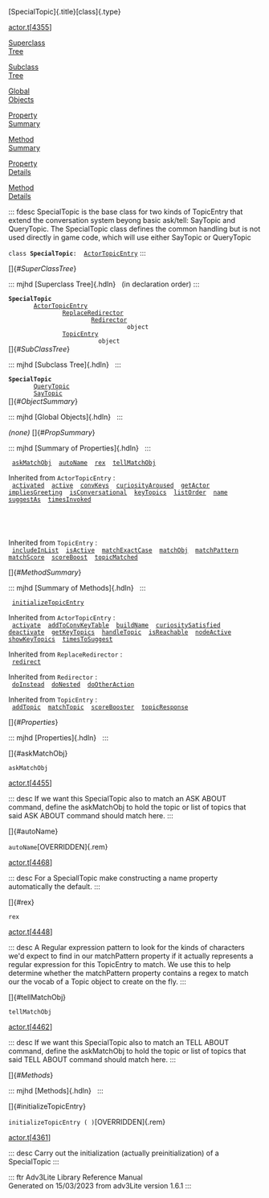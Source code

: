 [SpecialTopic]{.title}[class]{.type}

[actor.t](../file/actor.t.html)\[[4355](../source/actor.t.html#4355)\]

[Superclass\
Tree](#_SuperClassTree_)

[Subclass\
Tree](#_SubClassTree_)

[Global\
Objects](#_ObjectSummary_)

[Property\
Summary](#_PropSummary_)

[Method\
Summary](#_MethodSummary_)

[Property\
Details](#_Properties_)

[Method\
Details](#_Methods_)

::: fdesc
SpecialTopic is the base class for two kinds of TopicEntry that extend
the conversation system beyong basic ask/tell: SayTopic and QueryTopic.
The SpecialTopic class defines the common handling but is not used
directly in game code, which will use either SayTopic or QueryTopic

`class `**`SpecialTopic`**` :   `[`ActorTopicEntry`](../object/ActorTopicEntry.html)
:::

[]{#_SuperClassTree_}

::: mjhd
[Superclass Tree]{.hdln}   (in declaration order)
:::

**`SpecialTopic`**\
`         `[`ActorTopicEntry`](../object/ActorTopicEntry.html)\
`                 `[`ReplaceRedirector`](../object/ReplaceRedirector.html)\
`                         `[`Redirector`](../object/Redirector.html)\
`                                 object`\
`                 `[`TopicEntry`](../object/TopicEntry.html)\
`                         object`\
[]{#_SubClassTree_}

::: mjhd
[Subclass Tree]{.hdln}  
:::

**`SpecialTopic`**\
`         `[`QueryTopic`](../object/QueryTopic.html)\
`         `[`SayTopic`](../object/SayTopic.html)\
[]{#_ObjectSummary_}

::: mjhd
[Global Objects]{.hdln}  
:::

*(none)* []{#_PropSummary_}

::: mjhd
[Summary of Properties]{.hdln}  
:::

` `[`askMatchObj`](#askMatchObj)`  `[`autoName`](#autoName)`  `[`rex`](#rex)`  `[`tellMatchObj`](#tellMatchObj)`  `

Inherited from `ActorTopicEntry` :\
` `[`activated`](../object/ActorTopicEntry.html#activated)`  `[`active`](../object/ActorTopicEntry.html#active)`  `[`convKeys`](../object/ActorTopicEntry.html#convKeys)`  `[`curiosityAroused`](../object/ActorTopicEntry.html#curiosityAroused)`  `[`getActor`](../object/ActorTopicEntry.html#getActor)`  `[`impliesGreeting`](../object/ActorTopicEntry.html#impliesGreeting)`  `[`isConversational`](../object/ActorTopicEntry.html#isConversational)`  `[`keyTopics`](../object/ActorTopicEntry.html#keyTopics)`  `[`listOrder`](../object/ActorTopicEntry.html#listOrder)`  `[`name`](../object/ActorTopicEntry.html#name)`  `[`suggestAs`](../object/ActorTopicEntry.html#suggestAs)`  `[`timesInvoked`](../object/ActorTopicEntry.html#timesInvoked)`  `

` `

` `

Inherited from `TopicEntry` :\
` `[`includeInList`](../object/TopicEntry.html#includeInList)`  `[`isActive`](../object/TopicEntry.html#isActive)`  `[`matchExactCase`](../object/TopicEntry.html#matchExactCase)`  `[`matchObj`](../object/TopicEntry.html#matchObj)`  `[`matchPattern`](../object/TopicEntry.html#matchPattern)`  `[`matchScore`](../object/TopicEntry.html#matchScore)`  `[`scoreBoost`](../object/TopicEntry.html#scoreBoost)`  `[`topicMatched`](../object/TopicEntry.html#topicMatched)`  `

[]{#_MethodSummary_}

::: mjhd
[Summary of Methods]{.hdln}  
:::

` `[`initializeTopicEntry`](#initializeTopicEntry)`  `

Inherited from `ActorTopicEntry` :\
` `[`activate`](../object/ActorTopicEntry.html#activate)`  `[`addToConvKeyTable`](../object/ActorTopicEntry.html#addToConvKeyTable)`  `[`buildName`](../object/ActorTopicEntry.html#buildName)`  `[`curiositySatisfied`](../object/ActorTopicEntry.html#curiositySatisfied)`  `[`deactivate`](../object/ActorTopicEntry.html#deactivate)`  `[`getKeyTopics`](../object/ActorTopicEntry.html#getKeyTopics)`  `[`handleTopic`](../object/ActorTopicEntry.html#handleTopic)`  `[`isReachable`](../object/ActorTopicEntry.html#isReachable)`  `[`nodeActive`](../object/ActorTopicEntry.html#nodeActive)`  `[`showKeyTopics`](../object/ActorTopicEntry.html#showKeyTopics)`  `[`timesToSuggest`](../object/ActorTopicEntry.html#timesToSuggest)`  `

Inherited from `ReplaceRedirector` :\
` `[`redirect`](../object/ReplaceRedirector.html#redirect)`  `

Inherited from `Redirector` :\
` `[`doInstead`](../object/Redirector.html#doInstead)`  `[`doNested`](../object/Redirector.html#doNested)`  `[`doOtherAction`](../object/Redirector.html#doOtherAction)`  `

Inherited from `TopicEntry` :\
` `[`addTopic`](../object/TopicEntry.html#addTopic)`  `[`matchTopic`](../object/TopicEntry.html#matchTopic)`  `[`scoreBooster`](../object/TopicEntry.html#scoreBooster)`  `[`topicResponse`](../object/TopicEntry.html#topicResponse)`  `

[]{#_Properties_}

::: mjhd
[Properties]{.hdln}  
:::

[]{#askMatchObj}

`askMatchObj`

[actor.t](../file/actor.t.html)\[[4455](../source/actor.t.html#4455)\]

::: desc
If we want this SpecialTopic also to match an ASK ABOUT command, define
the askMatchObj to hold the topic or list of topics that said ASK ABOUT
command should match here.
:::

[]{#autoName}

`autoName`[OVERRIDDEN]{.rem}

[actor.t](../file/actor.t.html)\[[4468](../source/actor.t.html#4468)\]

::: desc
For a SpeciallTopic make constructing a name property automatically the
default.
:::

[]{#rex}

`rex`

[actor.t](../file/actor.t.html)\[[4448](../source/actor.t.html#4448)\]

::: desc
A Regular expression pattern to look for the kinds of characters we\'d
expect to find in our matchPattern property if it actually represents a
regular expression for this TopicEntry to match. We use this to help
determine whether the matchPattern property contains a regex to match
our the vocab of a Topic object to create on the fly.
:::

[]{#tellMatchObj}

`tellMatchObj`

[actor.t](../file/actor.t.html)\[[4462](../source/actor.t.html#4462)\]

::: desc
If we want this SpecialTopic also to match an TELL ABOUT command, define
the askMatchObj to hold the topic or list of topics that said TELL ABOUT
command should match here.
:::

[]{#_Methods_}

::: mjhd
[Methods]{.hdln}  
:::

[]{#initializeTopicEntry}

`initializeTopicEntry ( )`[OVERRIDDEN]{.rem}

[actor.t](../file/actor.t.html)\[[4361](../source/actor.t.html#4361)\]

::: desc
Carry out the initialization (actually preinitialization) of a
SpecialTopic
:::

::: ftr
Adv3Lite Library Reference Manual\
Generated on 15/03/2023 from adv3Lite version 1.6.1
:::
